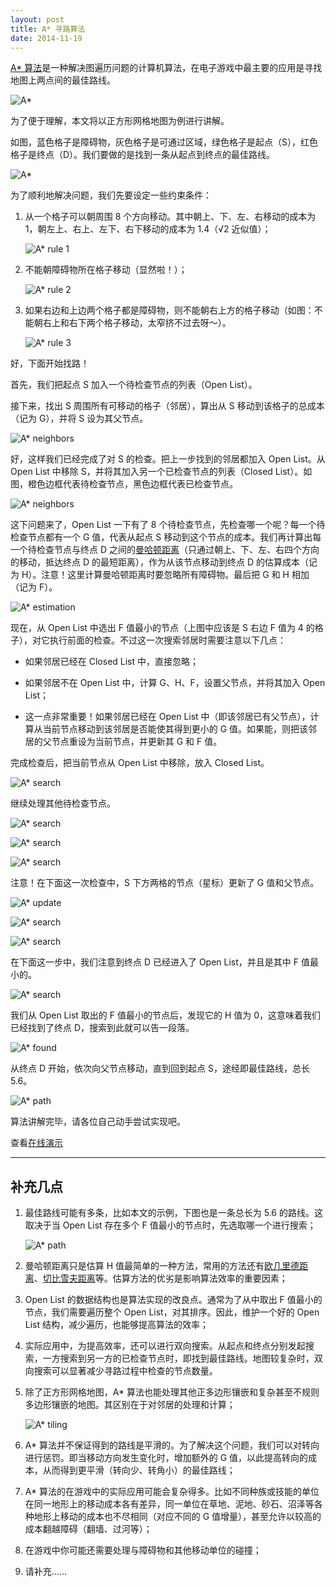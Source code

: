 ```yaml
---
layout: post
title: A* 寻路算法
date: 2014-11-19
---
```


[A* 算法](https://en.wikipedia.org/wiki/A*_search_algorithm)是一种解决图遍历问题的计算机算法，在电子游戏中最主要的应用是寻找地图上两点间的最佳路线。

![A*](images/a-star-pathfinding.gif)

为了便于理解，本文将以正方形网格地图为例进行讲解。

如图，蓝色格子是障碍物，灰色格子是可通过区域，绿色格子是起点（S），红色格子是终点（D）。我们要做的是找到一条从起点到终点的最佳路线。

![A*](images/a-star-1.png)

为了顺利地解决问题，我们先要设定一些约束条件：

1. 从一个格子可以朝周围 8 个方向移动。其中朝上、下、左、右移动的成本为 1，朝左上、右上、左下、右下移动的成本为 1.4（&radic;2 近似值）；

   ![A* rule 1](images/a-star-2.png)

2. 不能朝障碍物所在格子移动（显然啦！）；

   ![A* rule 2](images/a-star-3.png)

3. 如果右边和上边两个格子都是障碍物，则不能朝右上方的格子移动（如图：不能朝右上和右下两个格子移动，太窄挤不过去呀～）。

   ![A* rule 3](images/a-star-4.png)

好，下面开始找路！

首先，我们把起点 S 加入一个待检查节点的列表（Open List）。

接下来，找出 S 周围所有可移动的格子（邻居），算出从 S 移动到该格子的总成本（记为 G），并将 S 设为其父节点。

![A* neighbors](images/a-star-5.png)

好，这样我们已经完成了对 S 的检查。把上一步找到的邻居都加入 Open List。从 Open List 中移除 S，并将其加入另一个已检查节点的列表（Closed List）。如图，橙色边框代表待检查节点，黑色边框代表已检查节点。

![A* neighbors](images/a-star-6.png)

这下问题来了，Open List 一下有了 8 个待检查节点，先检查哪一个呢？每一个待检查节点都有一个 G 值，代表从起点 S 移动到这个节点的成本。我们再计算出每一个待检查节点与终点 D 之间的[曼哈顿距离](https://en.wikipedia.org/wiki/Taxicab_geometry)（只通过朝上、下、左、右四个方向的移动，抵达终点 D 的最短距离），作为从该节点移动到终点 D 的估算成本（记为 H）。注意！这里计算曼哈顿距离时要忽略所有障碍物。最后把 G 和 H 相加（记为 F）。

![A* estimation](images/a-star-7.png)

现在，从 Open List 中选出 F 值最小的节点（上图中应该是 S 右边 F 值为 4 的格子），对它执行前面的检查。不过这一次搜索邻居时需要注意以下几点：

+ 如果邻居已经在 Closed List 中，直接忽略；

+ 如果邻居不在 Open List 中，计算 G、H、F，设置父节点，并将其加入 Open List；

+ 这一点非常重要！如果邻居已经在 Open List 中（即该邻居已有父节点），计算从当前节点移动到该邻居是否能使其得到更小的 G 值。如果能，则把该邻居的父节点重设为当前节点，并更新其 G 和 F 值。

完成检查后，把当前节点从 Open List 中移除，放入 Closed List。

![A* search](images/a-star-8.png)

继续处理其他待检查节点。

![A* search](images/a-star-9.png)

![A* search](images/a-star-10.png)

![A* search](images/a-star-11.png)

注意！在下面这一次检查中，S 下方两格的节点（星标）更新了 G 值和父节点。

![A* update](images/a-star-12.png)

![A* search](images/a-star-13.png)

![A* search](images/a-star-14.png)

在下面这一步中，我们注意到终点 D 已经进入了 Open List，并且是其中 F 值最小的。

![A* search](images/a-star-15.png)

我们从 Open List 取出的 F 值最小的节点后，发现它的 H 值为 0，这意味着我们已经找到了终点 D，搜索到此就可以告一段落。

![A* found](images/a-star-16.png)

从终点 D 开始，依次向父节点移动，直到回到起点 S，途经即最佳路线，总长 5.6。

![A* path](images/a-star-17.png)

算法讲解完毕，请各位自己动手尝试实现吧。

查看[在线演示](https://myst729.github.io/toys/a-star-pathfinding/)

---

## 补充几点

1. 最佳路线可能有多条，比如本文的示例，下图也是一条总长为 5.6 的路线。这取决于当 Open List 存在多个 F 值最小的节点时，先选取哪一个进行搜索；

   ![A* path](images/a-star-18.png)

2. 曼哈顿距离只是估算 H 值最简单的一种方法，常用的方法还有[欧几里德距离](https://en.wikipedia.org/wiki/Euclidean_distance)、[切比雪夫距离](https://en.wikipedia.org/wiki/Chebyshev_distance)等。估算方法的优劣是影响算法效率的重要因素；

3. Open List 的数据结构也是算法实现的改良点。通常为了从中取出 F 值最小的节点，我们需要遍历整个 Open List，对其排序。因此，维护一个好的 Open List 结构，减少遍历，也能够提高算法的效率；

4. 实际应用中，为提高效率，还可以进行双向搜索。从起点和终点分别发起搜索，一方搜索到另一方的已检查节点时，即找到最佳路线。地图较复杂时，双向搜索可以显著减少寻路过程中检查的节点数量。

5. 除了正方形网格地图，A* 算法也能处理其他正多边形镶嵌和复杂甚至不规则多边形镶嵌的地图。其区别在于对邻居的处理和计算；

   ![A* tiling](images/a-star-19.png)

6. A* 算法并不保证得到的路线是平滑的。为了解决这个问题，我们可以对转向进行惩罚。即当移动方向发生变化时，增加额外的 G 值，以此提高转向的成本，从而得到更平滑（转向少、转角小）的最佳路线；

7. A* 算法的在游戏中的实际应用可能会复杂得多。比如不同种族或技能的单位在同一地形上的移动成本各有差异，同一单位在草地、泥地、砂石、沼泽等各种地形上移动的成本也不尽相同（对应不同的 G 值增量），甚至允许以较高的成本翻越障碍（翻墙、过河等）；

8. 在游戏中你可能还需要处理与障碍物和其他移动单位的碰撞；

9. 请补充……
